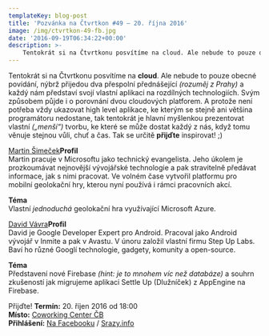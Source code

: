 ```yaml
---
templateKey: blog-post
title: 'Pozvánka na Čtvrtkon #49 – 20. října 2016'
image: /img/ctvrtkon-49-fb.jpg
date: '2016-09-19T06:34:22+00:00'
description: >-
    Tentokrát si na Čtvrtkonu posvítíme na cloud. Ale nebude to pouze obecné povídání, nýbrž přijedou dva přespolní přednášející (rozuměj z Prahy) a každý nám představí svojí vlastní...
---
```

Tentokrát si na Čtvrtkonu posvítíme na **cloud**. Ale nebude to pouze obecné povídání, nýbrž přijedou dva přespolní přednášející _(rozuměj z Prahy)_ a každý nám představí svojí vlastní aplikaci na rozdílných technologiích. Svým způsobem půjde i o porovnání dvou cloudových platforem. A protože není potřeba vždy ukazovat high level aplikace, ke kterým se stejně ani většina programátoru nedostane, tak tentokrát je hlavní myšlenkou prezentovat vlastní _(„menší“)_ tvorbu, ke které se může dostat každý z nás, když tomu věnuje stejnou vůli, chuť a čas. Tak se určitě **přijďte** inspirovat! ;)

[Martin Šimeček](https://cz.linkedin.com/in/msimecek)**Profil**  
Martin pracuje v Microsoftu jako technický evangelista. Jeho úkolem je prozkoumávat nejnovější vývojářské technologie a pak stravitelně předávat informace, jak s nimi pracovat. Ve volném čase vytvořil platformu pro mobilní geolokační hry, kterou nyní používá i rámci pracovních akcí.

**Téma**  
Vlastní _jednoduchá_ geolokační hra využívající Microsoft Azure.

[David Vávra](http://david.vavra.me)**Profil**  
David je Google Developer Expert pro Android. Pracoval jako Android vývojář v Inmite a pak v Avastu. V únoru založil vlastní firmu Step Up Labs. Baví ho různé Googlí technologie, gadgety, komunity a open-source.

**Téma**  
Představení nové Firebase _(hint: je to mnohem víc než databáze)_ a souhrn zkušeností jak migrujeme aplikaci Settle Up (Dlužníček) z AppEngine na Firebase.

Přijďte! **Termín:** 20. říjen 2016 od 18:00  
**Místo:** [Coworking Center ČB](http://www.coworkingcb.cz/)  
**Přihlášení:** [Na Facebooku](https://www.facebook.com/events/295297137518705/) / [Srazy.info](http://srazy.info/ctvrtkon/6771)